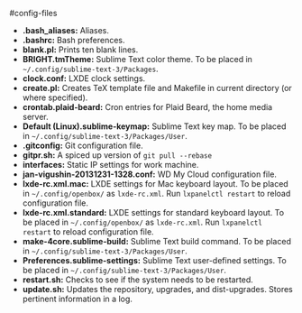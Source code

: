 #config-files

- **.bash_aliases:** Aliases.
- **.bashrc:** Bash preferences.
- **blank.pl:** Prints ten blank lines.
- **BRIGHT.tmTheme:** Sublime Text color theme. To be placed in `~/.config/sublime-text-3/Packages`.
- **clock.conf:** LXDE clock settings.
- **create.pl:** Creates TeX template file and Makefile in current directory (or where specified).
- **crontab.plaid-beard:** Cron entries for Plaid Beard, the home media server.
- **Default (Linux).sublime-keymap:** Sublime Text key map. To be placed in `~/.config/sublime-text-3/Packages/User`.
- **.gitconfig:** Git configuration file.
- **gitpr.sh:** A spiced up version of `git pull --rebase`
- **interfaces:** Static IP settings for work machine.
- **jan-vigushin-20131231-1328.conf:** WD My Cloud configuration file.
- **lxde-rc.xml.mac:** LXDE settings for Mac keyboard layout. To be placed in `~/.config/openbox/` as `lxde-rc.xml`. Run `lxpanelctl restart` to reload configuration file.
- **lxde-rc.xml.standard:** LXDE settings for standard keyboard layout. To be placed in `~/.config/openbox/` as `lxde-rc.xml`. Run `lxpanelctl restart` to reload configuration file.
- **make-4core.sublime-build:** Sublime Text build command. To be placed in `~/.config/sublime-text-3/Packages/User`.
- **Preferences.sublime-settings:** Sublime Text user-defined settings. To be placed in `~/.config/sublime-text-3/Packages/User`.
- **restart.sh:** Checks to see if the system needs to be restarted.
- **update.sh:** Updates the repository, upgrades, and dist-upgrades. Stores pertinent information in a log.
